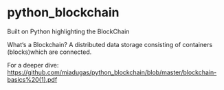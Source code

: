 # python_blockchain

Built on Python highlighting the BlockChain

What‘s a Blockchain? A distributed data storage consisting of containers (blocks)which are connected. 

For a deeper dive: https://github.com/miadugas/python_blockchain/blob/master/blockchain-basics%20(1).pdf